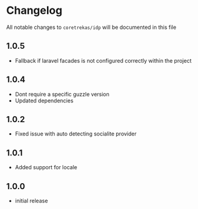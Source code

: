 # Changelog

All notable changes to `coretrekas/idp` will be documented in this file

## 1.0.5
- Fallback if laravel facades is not configured correctly within the project

## 1.0.4

- Dont require a specific guzzle version
- Updated dependencies

## 1.0.2
- Fixed issue with auto detecting socialite provider

## 1.0.1

- Added support for locale

## 1.0.0

- initial release
